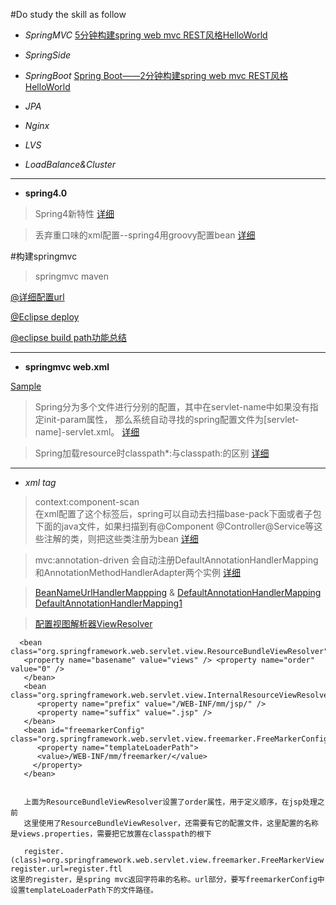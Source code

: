 #Do study the skill as follow

- *SpringMVC*
[5分钟构建spring web mvc REST风格HelloWorld](http://jinnianshilongnian.iteye.com/blog/1996071)

- *SpringSide*

- *SpringBoot* 
[Spring Boot——2分钟构建spring web mvc REST风格HelloWorld](http://jinnianshilongnian.iteye.com/blog/1996071)


- *JPA*

- *Nginx*

- *LVS*

- *LoadBalance&Cluster* 


----------------------------
- **spring4.0**

> Spring4新特性 [详细](http://jinnianshilongnian.iteye.com/blog/1989381)

> 丢弃重口味的xml配置--spring4用groovy配置bean [详细](http://blog.csdn.net/kiwi_coder/article/details/17467965)



#构建springmvc
> springmvc maven


[@详细配置url](http://www.360doc.com/content/12/0223/11/834950_188852804.shtml)

[@Eclipse deploy](http://zk1878.iteye.com/blog/1222330)

[@eclipse build path功能总结](http://blog.csdn.net/cheney521/article/details/8526414)


-----------------

- **springmvc  web.xml**

[Sample](http://www.cnblogs.com/zemliu/p/3191565.html)

> Spring分为多个文件进行分别的配置，其中在servlet-name中如果没有指定init-param属性，
那么系统自动寻找的spring配置文件为[servlet-name]-servlet.xml。
[详细](http://blog.csdn.net/wendellup/article/details/8270239)

> Spring加载resource时classpath*:与classpath:的区别
[详细](http://blog.csdn.net/kkdelta/article/details/5507799)


--------------------
- *xml tag*

> context:component-scan  
 在xml配置了这个标签后，spring可以自动去扫描base-pack下面或者子包下面的java文件，如果扫描到有@Component @Controller@Service等这些注解的类，则把这些类注册为bean
[详细](http://blog.csdn.net/chunqiuwei/article/details/16115135)

>  mvc:annotation-driven 
  会自动注册DefaultAnnotationHandlerMapping和AnnotationMethodHandlerAdapter两个实例
  [详细](http://www.cnblogs.com/penguin-panda/archive/2011/07/09/2101880.html)

 
 > [BeanNameUrlHandlerMappping](http://blog.csdn.net/sunxing007/article/details/4584748) & [DefaultAnnotationHandlerMapping](http://my.oschina.net/foggy/blog/55261)   [DefaultAnnotationHandlerMapping1](http://www.cnblogs.com/siukun/archive/2011/12/06/2277647.html)
 
 > [配置视图解析器ViewResolver](http://blog.csdn.net/sunxing007/article/details/4584979)
 
 	  <bean class="org.springframework.web.servlet.view.ResourceBundleViewResolver">
	   <property name="basename" value="views" /> <property name="order" value="0" />
	   </bean> 
	   <bean class="org.springframework.web.servlet.view.InternalResourceViewResolver"> 
	      <property name="prefix" value="/WEB-INF/mm/jsp/" /> 
	      <property name="suffix" value=".jsp" />
	   </bean> 
	   <bean id="freemarkerConfig" class="org.springframework.web.servlet.view.freemarker.FreeMarkerConfigurer"> 
	      <property name="templateLoaderPath"> 
	      <value>/WEB-INF/mm/freemarker/</value> 
	     </property>
	   </bean> 
	   
	   
	   上面为ResourceBundleViewResolver设置了order属性，用于定义顺序，在jsp处理之前
	   这里使用了ResourceBundleViewResolver，还需要有它的配置文件，这里配置的名称是views.properties，需要把它放置在classpath的根下
	   
	   register.(class)=org.springframework.web.servlet.view.freemarker.FreeMarkerView register.url=register.ftl
    这里的register，是spring mvc返回字符串的名称。url部分，要写freemarkerConfig中设置templateLoaderPath下的文件路径。
 



